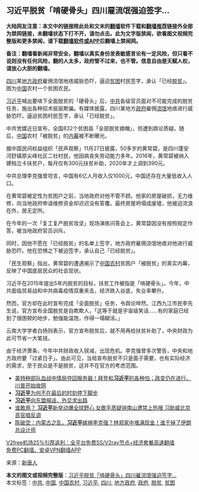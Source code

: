 <h2>习近平脱贫「啃硬骨头」四川雇流氓强迫签字…</h2> <p class="notice"><b>大陆网友注意：本文中的链接除此处和文末的<a href="https://github.com/bannedbook/fanqiang" >翻墙</a>软件下载和<a href="https://github.com/killgcd/justmysocks/blob/master/README.md">翻墙推荐</a>链接外全部为禁网链接，未翻墙状态下打不开，请勿点击。此为文字版禁闻，欲看图文视频完整版和更多禁闻，请下载<a href="https://github.com/bannedbook/fanqiang">翻墙软件或APP</a>后翻墙上禁闻网。</p><p>备注：翻墙看新闻非常安全，翻墙以真实身份发表敏感言论有一定风险，但只看不说则没有任何风险，翻的人太多，政府管不过来，也不管。信息自由是天赋人权，请放心大胆的翻墙。</b></p>  <div class="entry"> <p id="conimg"><a href="https://www.bannedbook.org/bnews/tag/%e5%9b%9b%e5%b7%9d/" class="st_tag internal_tag" rel="tag" title="标签 四川 下的日志">四川</a>某<a href="https://www.bannedbook.org/bnews/tag/%E5%9C%B0%E6%96%B9%E6%94%BF%E5%BA%9C/" class="st_tag internal_tag" rel="tag" title="标签 地方政府 下的日志">地方政府</a>雇佣流氓地痞威胁恐吓，逼迫<a href="https://www.bannedbook.org/bnews/tag/%E8%B4%AB%E5%9B%B0/" class="st_tag internal_tag" rel="tag" title="标签 贫困 下的日志">贫困</a>村民签字，承认「已经<a href="https://www.bannedbook.org/bnews/tag/%E8%84%B1%E8%B4%AB/" class="st_tag internal_tag" rel="tag" title="标签 脱贫 下的日志">脱贫</a>」。图为<a href="https://www.bannedbook.org/bnews/tag/%E4%B8%AD%E5%9B%BD/" class="st_tag internal_tag" rel="tag" title="标签 中国 下的日志">中国</a>农村一个贫困农民。</p> <p><a href="https://www.bannedbook.org/bnews/tag/%e4%b9%a0%e8%bf%91%e5%b9%b3/" class="st_tag internal_tag" rel="tag" title="标签 习近平 下的日志">习近平</a>喊出要啃下全面脱贫的「硬骨头」后，<a href="https://www.bannedbook.org/bnews/tag/%e4%b8%ad%e5%85%b1/" class="st_tag internal_tag" rel="tag" title="标签 中共 下的日志">中共</a>各级官员面对不可能完成的脱贫任务，施出各种招术层层欺骗。有媒体披露，四川某地方<a href="https://www.bannedbook.org/bnews/tag/%e6%94%bf%e5%ba%9c/" class="st_tag internal_tag" rel="tag" title="标签 政府 下的日志">政府</a>雇佣<span class='wp_keywordlink'><a href="https://www.bannedbook.org/forum11/topic282.html" title="禁片：评中国共产党的流氓本性" target="_blank">流氓</a></span>地痞进行威胁恐吓，逼迫贫困村民签字，承认「已经脱贫」。</p> <p>中共党媒近日宣布，全国832个贫困县「全部脱贫摘帽」，但遭到舆论质疑。随后，<span class='wp_keywordlink_affiliate'><a href="https://www.bannedbook.org/" title="中国" target="_blank">中国</a></span>农村「被脱贫」的<span class='wp_keywordlink_affiliate'><a href="https://www.bannedbook.org/bnews/ccpdope/" title="中共高层内幕" target="_blank">内幕</a></span>被不断曝光。</p> <p>据中国民间权益组织「民声观察」11月27日披露，50多岁的黄常碧，是四川蓬安河舒镇原尖峰社区二社村民，他因病丧失劳动能力多年。2016年，黄常碧被纳入建档立卡扶贫户，每月仅有300元扶贫补助，2020年才上调到390元。</p>  <p>中共总理李克强曾坦言，中国有6亿人月收入仅1000元，中国还存在大量低收入人口。</p> <p>在黄常碧被定性为贫困户之前，当地政府对他不管不顾。他家的房屋破损，无力维修，向当地政府申请维修资金却迟迟没有答覆。最终房屋坍塌成废墟，他被迫流浪在外，居无定所。</p> <p>在今年的一次「复工复产脱贫攻坚」现场演练问答会上，黄常碧因没有按照规定作答，被当地政府官员训斥。</p> <p>同时，因他不愿在「已经脱贫」的名单上签字，地方政府雇佣流氓地痞对他进行威胁恐吓。他在恐惧之下被迫签字，承认自己「已经脱贫」。</p>  <p>「民生观察」指出，黄常碧的遭遇揭示了<a href="https://www.bannedbook.org/bnews/tag/%E4%B8%AD%E5%9B%BD%E5%86%9C%E6%9D%91/" class="st_tag internal_tag" rel="tag" title="标签 中国农村 下的日志">中国农村</a>贫困户「被脱贫」的真实内幕，反映了中国底层民众的社会现状。</p> <p>习近平在2015年提出5年内脱贫的目标，扶贫工作被指是「啃硬骨头」。今年，中共面临贸易战和中共病毒疫情双重夹击，经济跌入谷底，失业率攀升。</p> <p>然而，官方却在此时宣布完成「全面脱贫」任务，令舆论哗然。江西九江市民李先生说，官方宣布全国脱贫是自欺欺人，「这等于就是宇宙级笑话……有的家庭已经到了很困顿的地步，勉强能温饱，作得一塌糊涂。」</p> <p>云南大学学者白扬则表示，官方宣布脱贫后，就不用再给扶贫补助了，中央财政为此可节省一大笔钱。</p>  <p>由于经济萧条，今年中共财政收入锐减，出现危机。李克强曾多次警告，中央和地方政府要「过紧日子」。由此可见，当局宣布脱贫不只是面子需要，也有实际经济的需求，至于民众是不是脱贫，这并不在官方的考虑范围。</p> <ul class='op-related-articles' title='相关阅读'> <li><a href='https://www.bannedbook.org/bnews/bannedvideo/20201130/1439500.html' target='_blank'>美特种部队血战中情局夺回服务器！拜登和<b>习近平</b>的各种怕；政变仍在进行，川普开始收网</a></li> <li><a href='https://www.bannedbook.org/bnews/ccpdope/20201130/1439319.html' target='_blank'><b>习近平</b>为何不在最后的时刻停下脚步</a></li> <li><a href='https://www.bannedbook.org/bnews/ssgc/20201129/1439196.html' target='_blank'><b>习近平</b>向东盟喊话，外交求出路</a></li> <li><a href='https://www.bannedbook.org/bnews/cnnews/20201129/1439169.html' target='_blank'>谁敢用？ <b>习近平</b>新举动爆全球野心 女歌手质疑钟南山遭禁上热搜 习助威北京高官唱反调</a></li> <li><a href='https://www.bannedbook.org/bnews/cbnews/20201129/1439168.html' target='_blank'>陈破空：内蒙古之乱，<b>习近平</b>嫁祸李克强？林郑家中堆满现金！谁干掉了伊朗总设计师</a></li> </ul> <p class="texttj"> <a href="https://github.com/bannedbook/fanqiang/wiki/V2ray%E6%9C%BA%E5%9C%BA" target="_blank">V2free机场25%引荐返利：全平台免费SS/V2ray节点+经济套餐高速翻墙</a><br/> <a href="https://github.com/bannedbook/fanqiang/wiki/%E7%A6%81%E9%97%BB%E7%BD%91%E5%AE%89%E5%8D%93%E7%BF%BB%E5%A2%99%E6%96%B0%E9%97%BBAPP" target="_blank">免费PC翻墙、安卓VPN翻墙APP</a></p><p> 来源：<span class='wp_keywordlink_affiliate'><a href="https://www.ntdtv.com/" title="新唐人">新唐人</a></span> </p><a name='sharetosocial'></a>       <div><b>本文的图文或视频完整版</b>：<a href='https://www.bannedbook.org/bnews/cbnews/20201130/1439574.html'>习近平脱贫「啃硬骨头」四川雇流氓强迫签字…</a></div>  </div><!--END ENTRY--> <div class="postfooter"> <div>本文标签：<a href="https://www.bannedbook.org/bnews/tag/%e4%b8%ad%e5%85%b1/" rel="tag">中共</a>, <a href="https://www.bannedbook.org/bnews/tag/%E4%B8%AD%E5%9B%BD/" rel="tag">中国</a>, <a href="https://www.bannedbook.org/bnews/tag/%E4%B8%AD%E5%9B%BD%E5%86%9C%E6%9D%91/" rel="tag">中国农村</a>, <a href="https://www.bannedbook.org/bnews/tag/%e4%b9%a0%e8%bf%91%e5%b9%b3/" rel="tag">习近平</a>, <a href="https://www.bannedbook.org/bnews/tag/%e5%9b%9b%e5%b7%9d/" rel="tag">四川</a>, <a href="https://www.bannedbook.org/bnews/tag/%E5%9C%B0%E6%96%B9%E6%94%BF%E5%BA%9C/" rel="tag">地方政府</a>, <a href="https://www.bannedbook.org/bnews/tag/%e6%94%bf%e5%ba%9c/" rel="tag">政府</a>, <a href="https://www.bannedbook.org/bnews/tag/%E8%84%B1%E8%B4%AB/" rel="tag">脱贫</a>, <a href="https://www.bannedbook.org/bnews/tag/%E8%B4%AB%E5%9B%B0/" rel="tag">贫困</a></div>  </div><!--END POSTFOOTER--> 